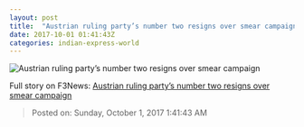 ```yaml
---
layout: post
title:  "Austrian ruling party’s number two resigns over smear campaign"
date: 2017-10-01 01:41:43Z
categories: indian-express-world
---
```


![Austrian ruling party’s number two resigns over smear campaign](http://images.indianexpress.com/2017/04/christian-kern-759.jpg?w=759)




Full story on F3News: [Austrian ruling party’s number two resigns over smear campaign](http://www.f3nws.com/n/gPYXMG)

> Posted on: Sunday, October 1, 2017 1:41:43 AM
